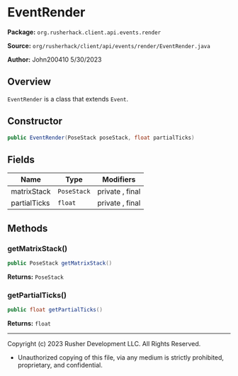 # EventRender

**Package:** `org.rusherhack.client.api.events.render`

**Source:** `org/rusherhack/client/api/events/render/EventRender.java`

**Author:** John200410 5/30/2023



## Overview

`EventRender` is a class that extends `Event`.

## Constructor

```java
public EventRender(PoseStack poseStack, float partialTicks)
```

## Fields

| Name | Type | Modifiers |
|------|------|----------|
| matrixStack | `PoseStack` | private , final |
| partialTicks | `float` | private , final |


## Methods

### getMatrixStack()

```java
public PoseStack getMatrixStack()
```

**Returns:** `PoseStack`

### getPartialTicks()

```java
public float getPartialTicks()
```

**Returns:** `float`

---

Copyright (c) 2023 Rusher Development LLC. All Rights Reserved.
* Unauthorized copying of this file, via any medium is strictly prohibited, proprietary, and confidential.
